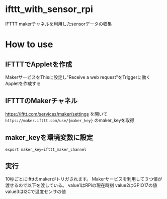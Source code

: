 # ifttt_with_sensor_rpi
IFTTT makerチャネルを利用したsensorデータの収集

# How to use
## IFTTTでAppletを作成
MakerサービスをThisに設定し"Receive a web request"をTriggerに動くAppletを作成する
## IFTTTのMakerチャネル
https://ifttt.com/services/maker/settings を開いて`https://maker.ifttt.com/use/{maker_key}` のmaker_keyを取得
## maker_keyを環境変数に設定
`export maker_key=ifttt_maker_channel`
## 実行
10秒ごとにiftttのmakerがトリガされます。
Makerサービスを利用して３つ値が渡せるので以下を渡している。
value1はRPiの現在時刻
value2はGPIO17の値
value3はI2Cで温度センサの値
